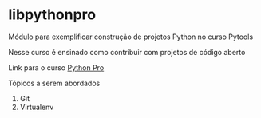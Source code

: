# libpythonpro
Módulo para exemplificar construção de projetos Python no curso Pytools

Nesse curso é ensinado como contribuir com projetos de código aberto

Link para o curso [Python Pro](https://pythonpro.com.br/)

Tópicos a serem abordados
 1. Git
 2. Virtualenv